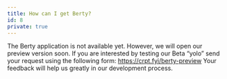 ```yaml
---
title: How can I get Berty? 
id: 8
private: true
---
```


The Berty application is not available yet. However, we will open our preview version soon.
If you are interested by testing our Beta “yolo” send your request using the following form: https://crpt.fyi/berty-preview
Your feedback will help us greatly in our development process.

